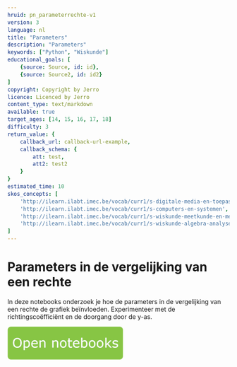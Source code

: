 ```yaml
---
hruid: pn_parameterrechte-v1
version: 3
language: nl
title: "Parameters"
description: "Parameters"
keywords: ["Python", "Wiskunde"]
educational_goals: [
    {source: Source, id: id}, 
    {source: Source2, id: id2}
]
copyright: Copyright by Jerro
licence: Licenced by Jerro
content_type: text/markdown
available: true
target_ages: [14, 15, 16, 17, 18]
difficulty: 3
return_value: {
    callback_url: callback-url-example,
    callback_schema: {
        att: test,
        att2: test2
    }
}
estimated_time: 10
skos_concepts: [
    'http://ilearn.ilabt.imec.be/vocab/curr1/s-digitale-media-en-toepassingen', 
    'http://ilearn.ilabt.imec.be/vocab/curr1/s-computers-en-systemen', 
    'http://ilearn.ilabt.imec.be/vocab/curr1/s-wiskunde-meetkunde-en-metend-rekenen', 
    'http://ilearn.ilabt.imec.be/vocab/curr1/s-wiskunde-algebra-analyse'
]
---
```


# Parameters in de vergelijking van een rechte
In deze notebooks onderzoek je hoe de parameters in de vergelijking van een rechte de grafiek beïnvloeden. Experimenteer met de richtingscoëfficiënt en de doorgang door de y-as.

[![](embed/Knop.png "Knop")](https://kiks.ilabt.imec.be/jupyterhub/?id=0404 "Notebooks Parameters")

